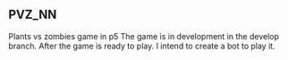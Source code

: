 ## PVZ_NN  
Plants vs zombies game in p5
The game is in development in the develop branch. 
After the game is ready to play. I intend to create a bot to play it.
